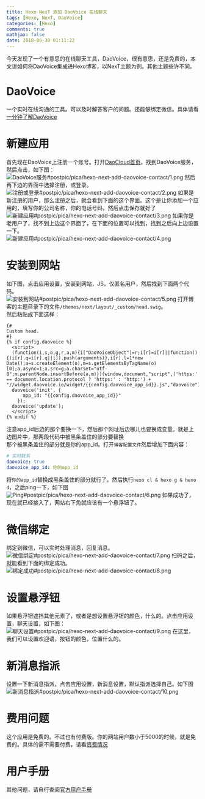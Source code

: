 ```yaml
---
title: Hexo NexT 添加 DaoVoice 在线聊天
tags: [Hexo, NexT, DaoVoice]
categories: [Hexo]
comments: true
mathjax: false
date: 2018-06-30 01:11:22
---
```

今天发现了一个有意思的在线聊天工具，DaoVoice，很有意思，还是免费的，本文讲如何将DaoVoice集成进Hexo博客，以NexT主题为例。其他主题些许不同。  

<!-- more -->

# DaoVoice
一个实时在线沟通的工具。可以及时解答客户的问题。还能够绑定微信。具体请看[一分钟了解DaoVoice](http://blog.daovoice.io/daovocie_manhua/?utm_source=DaoCloud&utm_campaign=39_campaign&utm_medium=daovoice_widget&utm_term=footer_link&utm_content=one_min)  

# 新建应用
首先现在DaoVoice上注册一个账号。打开[DaoCloud首页](https://www.daocloud.io/)。找到DaoVoice服务，然后点击，如下图：  
![DaoVoice服务#postpic/pica/hexo-next-add-daovoice-contact/1.png]()
然后再下边的界面中选择注册，或登录。  
![注册或登录#postpic/pica/hexo-next-add-daovoice-contact/2.png]()
如果是新注册的用户，那么注册之后，就会看到下面的这个界面。这个是让你添加一个应用的，填写你的公司名称，你的电话号码，然后点击保存就好了  
![新建应用#postpic/pica/hexo-next-add-daovoice-contact/3.png]()
如果你是老用户了，找不到上边这个界面了，在下面的位置可以找到，找到之后向上边设置一下。  
![新建应用#postpic/pica/hexo-next-add-daovoice-contact/4.png]()

# 安装到网站
如下图，点击应用设置，安装到网站，JS，仅匿名用户，然后找到下面两个代码。  
![安装到网站#postpic/pica/hexo-next-add-daovoice-contact/5.png]()
打开博客的主题目录下的文件`/themes/next/layout/_custom/head.swig`。  
然后粘贴成下面这样：  
```swig
{#
Custom head.
#}
{% if config.daovoice %}
  <script>
  (function(i,s,o,g,r,a,m){i["DaoVoiceObject"]=r;i[r]=i[r]||function(){(i[r].q=i[r].q||[]).push(arguments)},i[r].l=1*new Date();a=s.createElement(o),m=s.getElementsByTagName(o)[0];a.async=1;a.src=g;a.charset="utf-8";m.parentNode.insertBefore(a,m)})(window,document,"script",('https:' == document.location.protocol ? 'https:' : 'http:') + "//widget.daovoice.io/widget/{{config.daovoice_app_id}}.js","daovoice")
  daovoice('init', {
      app_id: "{{config.daovoice_app_id}}"
    });
  daovoice('update');
  </script>
{% endif %}
```
注意app_id后边的那个要换一下，然后那个网址后边哪儿也要换成变量。就是上边图片中，那两段代码中被黑条盖住的部分要替换  
那个被黑条盖住的部分就是你的app_id。打开`博客配置文件`然后增加下面内容：  
```yaml
# 实时联系
daovoice: true
daovoice_app_id: 你的app_id
```
将`你的app_id`替换成黑条盖住的部分就行了。然后执行`hexo cl & hexo g & hexo d`，之后ping一下，如下图  
![Ping#postpic/pica/hexo-next-add-daovoice-contact/6.png]()
如果成功了，现在就已经接入了，网站右下角就应该有一个悬浮钮了。  

# 微信绑定
绑定到微信，可以实时处理消息，回复消息。  
![微信绑定#postpic/pica/hexo-next-add-daovoice-contact/7.png]()
扫码之后，就能看到下面的绑定成功。  
![绑定成功#postpic/pica/hexo-next-add-daovoice-contact/8.png]()

# 设置悬浮钮
如果悬浮钮遮挡其他元素了，或者是想设置悬浮钮的颜色，什么的。点击应用设置，聊天设置，如下图：  
![聊天设置#postpic/pica/hexo-next-add-daovoice-contact/9.png]()
在这里，我们可以设置欢迎语，按钮的颜色，位置什么的。  

# 新消息指派
设置一下新消息指派，点击应用设置，新消息设置，默认指派选择自己。如下图  
![新消息指派#postpic/pica/hexo-next-add-daovoice-contact/10.png]()

# 费用问题
这个应用是免费的。不过也有付费版。你的网站用户数小于5000的时候，就是免费的。具体的需不需要付费，请看[资费情况](http://guide.daocloud.io/daovoice/%E6%94%B6%E8%B4%B9%E8%A7%84%E5%88%99-9145665.html?_ga=2.184733417.1747920387.1530264739-470864725.1530264739)  

# 用户手册
其他问题，请自行查阅[官方用户手册](http://guide.daocloud.io/daovoice/daovoice-5868545.html)